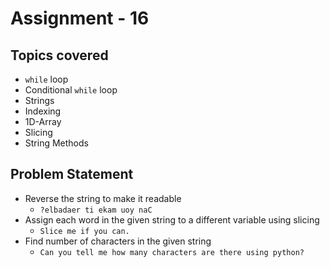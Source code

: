 # Assignment - 16

## Topics covered

- `while` loop
- Conditional `while` loop
- Strings
- Indexing
- 1D-Array
- Slicing
- String Methods


## Problem Statement

- Reverse the string to make it readable
  - `?elbadaer ti ekam uoy naC`
- Assign each word in the given string to a different variable using slicing
  - `Slice me if you can.`
- Find number of characters in the given string
  - `Can you tell me how many characters are there using python?`
